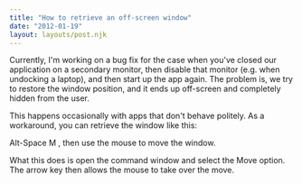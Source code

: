 ```yaml
---
title: "How to retrieve an off-screen window"
date: "2012-01-19"
layout: layouts/post.njk
---
```


Currently, I'm working on a bug fix for the case when you've closed our
application on a secondary monitor, then disable that monitor (e.g. when
undocking a laptop), and then start up the app again. The problem is, we try to
restore the window position, and it ends up off-screen and completely hidden
from the user.

This happens occasionally with apps that don't behave politely. As a workaround,
you can retrieve the window like this:

Alt-Space M , then use the mouse to move the window.

What this does is open the command window and select the Move option. The arrow
key then allows the mouse to take over the move.
